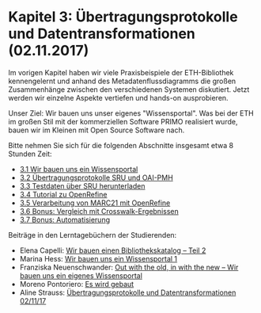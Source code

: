 # Kapitel 3: Übertragungsprotokolle und Datentransformationen \(02.11.2017\)

Im vorigen Kapitel haben wir viele Praxisbeispiele der ETH-Bibliothek kennengelernt und anhand des Metadatenflussdiagramms die großen Zusammenhänge zwischen den verschiedenen Systemen diskutiert. Jetzt werden wir einzelne Aspekte vertiefen und hands-on ausprobieren.

Unser Ziel: Wir bauen uns unser eigenes "Wissensportal". Was bei der ETH im großen Stil mit der kommerziellen Software PRIMO realisiert wurde, bauen wir im Kleinen mit Open Source Software nach.

Bitte nehmen Sie sich für die folgenden Abschnitte insgesamt etwa 8 Stunden Zeit:

* [3.1 Wir bauen uns ein Wissensportal](/kapitel-3/31-wir-bauen-uns-ein-wissensportal.md)
* [3.2 Übertragungsprotokolle SRU und OAI-PMH](/kapitel-3/32-ubertragungsprotokolle-sru-und-oai-pmh.md)
* [3.3 Testdaten über SRU herunterladen](/kapitel-3/33-testdaten-uber-sru-herunterladen.md)
* [3.4 Tutorial zu OpenRefine](/kapitel-3/34-tutorial-zu-openrefine.md)
* [3.5 Verarbeitung von MARC21 mit OpenRefine](/kapitel-3/35-verarbeitung-von-marc21-mit-openrefine.md)
* [3.6 Bonus: Vergleich mit Crosswalk-Ergebnissen](/kapitel-3/36-bonus-vergleich-mit-crosswalk-ergebnissen.md)
* [3.7 Bonus: Automatisierung](/kapitel-3/37-bonus-automatisierung.md)

Beiträge in den Lerntagebüchern der Studierenden:

* Elena Capelli: [Wir bauen einen Bibliothekskatalog – Teil 2](https://elenasdiscovery.wordpress.com/2017/11/10/wir-bauen-einen-bibliothekskatalog-teil-2/)
* Marina Hess: [Wir bauen uns ein Wissensportal 1](https://mainsuche.jimdo.com/blogbeitr%C3%A4ge/wir-bauen-uns-ein-wissensportal-1/)
* Franziska Neuenschwander: [Out with the old, in with the new – Wir bauen uns ein eigenes Wissensportal](https://bainblogweb.wordpress.com/2017/11/09/out-with-the-old-in-with-the-new-wir-bauen-uns-ein-eigenes-wissensportal/)
* Moreno Pontoriero: [Es wird gebaut](https://morenoexplores.wordpress.com/2017/11/06/es-wird-gebaut/)
* Aline Strauss: [Übertragungsprotokolle und Datentransformationen 02/11/17](https://alinesbiblio.wordpress.com/2017/11/15/uebertragungsprotokolle-und-datentransformationen-02-11-17/)
